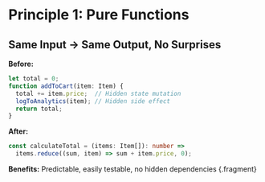 # Principle 1: Pure Functions

## Same Input → Same Output, No Surprises

**Before:**
```typescript
let total = 0;
function addToCart(item: Item) {
  total += item.price;  // Hidden state mutation
  logToAnalytics(item); // Hidden side effect
  return total;
}
```

**After:**
```typescript
const calculateTotal = (items: Item[]): number =>
  items.reduce((sum, item) => sum + item.price, 0);
```

**Benefits:** Predictable, easily testable, no hidden dependencies {.fragment}

<!-- NOTES: Pure functions are the foundation. Same inputs always produce same outputs. No side effects. Easy to test - no mocks needed. -->
